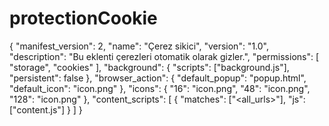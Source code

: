 # protectionCookie
{
  "manifest_version": 2,
  "name": "Çerez sikici",
  "version": "1.0",
  "description": "Bu eklenti çerezleri otomatik olarak gizler.",
  "permissions": [
    "storage",
    "cookies"
  ],
  "background": {
    "scripts": ["background.js"],
    "persistent": false
  },
  "browser_action": {
    "default_popup": "popup.html",
    "default_icon": "icon.png"
  },
  "icons": {
    "16": "icon.png",
    "48": "icon.png",
    "128": "icon.png"
  },
  "content_scripts": [
    {
      "matches": ["<all_urls>"],
      "js": ["content.js"]
    }
  ]
}
